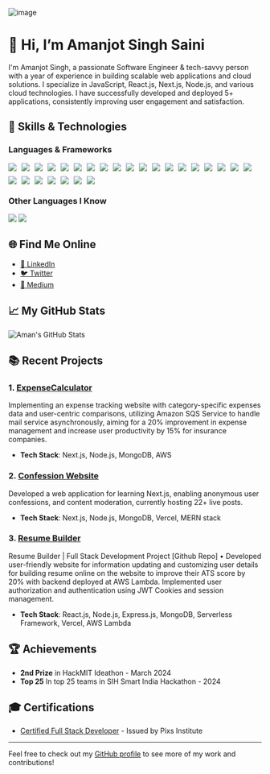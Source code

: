 ![image](https://github.com/user-attachments/assets/0ffde15d-7bbf-4f98-928e-35dcf3a5b866)

# 👋 Hi, I’m Amanjot Singh Saini

I'm Amanjot Singh, a passionate Software Engineer & tech-savvy person with a year of experience in building scalable web applications and cloud solutions. I specialize in JavaScript, React.js, Next.js, Node.js, and various cloud technologies. I have successfully developed and deployed 5+ applications, consistently improving user engagement and satisfaction.

## 🚀 Skills & Technologies

### Languages & Frameworks
<div style="display: flex; flex-wrap: wrap; gap: 10px;">
<img src="https://img.shields.io/badge/-JavaScript-eed718?style=flat&logo=javascript&logoColor=ffffff"> 
<img src="https://img.shields.io/badge/-React-000000?style=flat&logo=react&logoColor=00c8ff">
<img src="https://img.shields.io/badge/-Next.js-000000?style=flat&logo=next.js&logoColor=white">
<img src="https://img.shields.io/badge/-React%20Native-61DAFB?style=flat&logo=react&logoColor=black">
<img src="https://img.shields.io/badge/-Node.js-3C873A?style=flat&logo=node.js&logoColor=white">
<img src="https://img.shields.io/badge/-Express.js-787878?style=flat&logo=express&logoColor=white">
<img src="https://img.shields.io/badge/-REST%20API-4A90E2?style=flat&logo=rest&logoColor=white">
<img src="https://img.shields.io/badge/-MongoDB-47A248?style=flat&logo=mongodb&logoColor=white">
<img src="https://img.shields.io/badge/-Redis-DC382D?style=flat&logo=redis&logoColor=white">
<img src="http://img.shields.io/badge/-Git-F1502F?style=flat&logo=git&logoColor=FFFFFF">
<img src="http://img.shields.io/badge/-Github-000000?style=flat&logo=github&logoColor=FFFFFF">
<img src="http://img.shields.io/badge/-VS%20Code-007ACC?style=flat&logo=visual%20studio%20code&logoColor=white">
<img src="http://img.shields.io/badge/-Vercel-black?style=flat&logo=vercel&logoColor=white">
<img src="https://img.shields.io/badge/-AWS-232F3E?style=flat&logo=amazon-aws&logoColor=white">
<img src="http://img.shields.io/badge/-HTML5-E34F26?style=flat&logo=html5&logoColor=white"> 
<img src="http://img.shields.io/badge/-CSS3-1572B6?style=flat&logo=css3&logoColor=white">
<img src="https://img.shields.io/badge/-Tailwind%20CSS-38B2AC?style=flat&logo=tailwind-css&logoColor=white">
<img src="https://img.shields.io/badge/-Bootstrap-563D7C?style=flat&logo=bootstrap&logoColor=white">
<img src="https://img.shields.io/badge/-Sass-CC6699?style=flat&logo=sass&logoColor=ffffff">
<img src="https://img.shields.io/badge/-Cloudinary-3448C5?style=flat&logo=cloudinary&logoColor=white">
<img src="https://img.shields.io/badge/-C++-00599C?style=flat&logo=c%2B%2B&logoColor=white">
<img src="https://img.shields.io/badge/-MERN%20Stack-4DB33D?style=flat&logo=mongodb&logoColor=white">
<img src="https://img.shields.io/badge/-Redux-764ABC?style=flat&logo=redux&logoColor=white">
<img src="https://img.shields.io/badge/-Docker-2496ED?style=flat&logo=docker&logoColor=white">
<img src="https://img.shields.io/badge/-Microservices-FF6C37?style=flat&logo=microservices&logoColor=white">
<img src="https://img.shields.io/badge/-RabbitMQ-FF6600?style=flat&logo=rabbitmq&logoColor=white">
</div>

### Other Languages I Know
<img src="https://img.shields.io/badge/-C%20&%20C++-659ad2?style=flat&logo=c%2B%2B&logoColor=ffffff"> <img src="https://img.shields.io/badge/-Java-007396?style=flat&logo=java&logoColor=white"> 

## 🌐 Find Me Online
- [💼 LinkedIn](https://in.linkedin.com/in/amanjot-saini)
- [🐦 Twitter](https://x.com/AmanjotSaini_)
- [📖 Medium](https://medium.com/@amanjotsingh0908)

## 📈 My GitHub Stats

![Aman's GitHub Stats](https://github-readme-stats.vercel.app/api?username=AmanjotSingh0908&show_icons=true&hide_title=true&hide=prs&count_private=true&hide_border=true&theme=radical)

## 📚 Recent Projects

### 1. [ExpenseCalculator](https://github.com/AmanjotSingh0908/expense-calculator)
Implementing an expense tracking website with category-specific expenses data and user-centric 
comparisons, utilizing Amazon SQS Service to handle mail service asynchronously, aiming for a 20% 
improvement in expense management and increase user productivity by 15% for insurance 
companies.
- **Tech Stack**: Next.js, Node.js, MongoDB, AWS

### 2. [Confession Website](https://confession-mitwpu.vercel.app/)
Developed a web application for learning Next.js, enabling anonymous user confessions, and 
content moderation, currently hosting 22+ live posts.

- **Tech Stack**: Next.js, Node.js, MongoDB, Vercel, MERN stack 

### 3. [Resume Builder](https://github.com/AmanjotSingh0908/CVBuilder)
Resume Builder | Full Stack Development Project [Github Repo]
• Developed user-friendly website for information updating and customizing user details for building 
resume online on the website to improve their ATS score by 20% with backend deployed at AWS 
Lambda. Implemented user authorization and authentication using JWT Cookies and session
management.

- **Tech Stack**: React.js, Node.js, Express.js, MongoDB, Serverless Framework, Vercel, AWS Lambda


## 🏆 Achievements

- **2nd Prize** in HackMIT Ideathon - March 2024
- **Top 25** In top 25 teams in SIH Smart India Hackathon - 2024

## 🎓 Certifications

- [Certified Full Stack Developer](#) - Issued by Pixs Institute

---

Feel free to check out my [GitHub profile](https://github.com/AmanjotSingh0908) to see more of my work and contributions!
